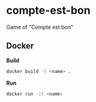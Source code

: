 # compte-est-bon

Game of "Compte est bon"  

## Docker

**Build**

```sh
docker build -t <name> .
```

**Run**

```sh
docker run -it <name>
```